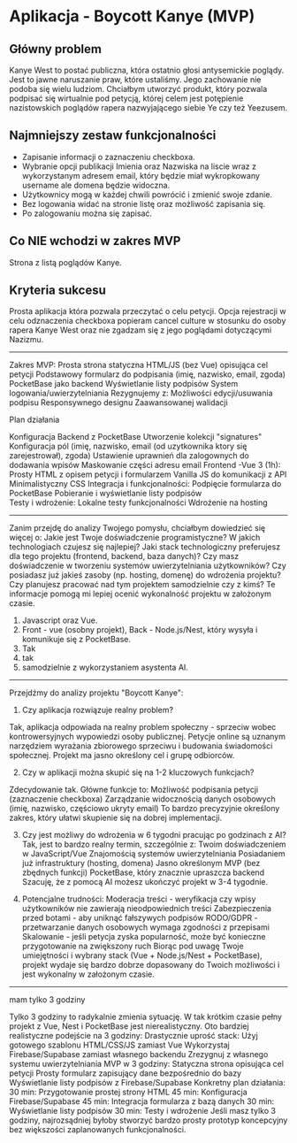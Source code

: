 # Aplikacja - Boycott Kanye (MVP)

## Główny problem
Kanye West to postać publiczna, która ostatnio głosi antysemickie poglądy. Jest to jawne naruszanie praw, które ustaliśmy. Jego zachowanie nie podoba się wielu ludziom. Chciałbym utworzyć produkt, który pozwala podpisać się wirtualnie pod petycją, której celem jest potępienie nazistowskich poglądów rapera nazwyjającego siebie Ye czy też Yeezusem.

## Najmniejszy zestaw funkcjonalności
- Zapisanie informacji o zaznaczeniu checkboxa.
- Wybranie opcji publikacji Imienia oraz Nazwiska na liscie wraz z wykorzystanym adresem email, który będzie miał wykropkowany username ale domena będzie widoczna.
- Użytkownicy mogą w każdej chwili powrócić i zmienić swoje zdanie.
- Bez logowania widać na stronie listę oraz możliwość zapisania się.
- Po zalogowaniu można się zapisać.

## Co NIE wchodzi w zakres MVP
Strona z listą poglądów Kanye.

## Kryteria sukcesu
Prosta aplikacja która pozwala przeczytać o celu petycji. Opcja rejestracji w celu odznaczenia checkboxa popieram cancel culture w stosunku do osoby rapera Kanye West oraz nie zgadzam się z jego poglądami dotyczącymi Nazizmu.

----

Zakres MVP:
  Prosta strona statyczna HTML/JS (bez Vue) opisująca cel petycji
  Podstawowy formularz do podpisania (imię, nazwisko, email, zgoda)
  PocketBase jako backend
  Wyświetlanie listy podpisów
  System logowania/uwierzytelniania
Rezygnujemy z:
  Możliwości edycji/usuwania podpisu
  Responsywnego designu
  Zaawansowanej walidacji
  
Plan działania

  Konfiguracja Backend z PocketBase
    Utworzenie kolekcji "signatures"
    Konfiguracja pól (imię, nazwisko, email (od uzytkownika ktory się zarejestrował), zgoda)
    Ustawienie uprawnień dla zalogownych do dodawania wpisów
    Maskowanie części adresu email
  Frontend -Vue 3 (1h):
    Prosty HTML z opisem petycji i formularzem
    Vanilla JS do komunikacji z API
    Minimalistyczny CSS
  Integracja i funkcjonalności:
    Podpięcie formularza do PocketBase
    Pobieranie i wyświetlanie listy podpisów  
  Testy i wdrożenie:
    Lokalne testy funkcjonalności
    Wdrożenie na hosting

----

Zanim przejdę do analizy Twojego pomysłu, chciałbym dowiedzieć się więcej o:
Jakie jest Twoje doświadczenie programistyczne? W jakich technologiach czujesz się najlepiej?
Jaki stack technologiczny preferujesz dla tego projektu (frontend, backend, baza danych)?
Czy masz doświadczenie w tworzeniu systemów uwierzytelniania użytkowników?
Czy posiadasz już jakieś zasoby (np. hosting, domenę) do wdrożenia projektu?
Czy planujesz pracować nad tym projektem samodzielnie czy z kimś?
Te informacje pomogą mi lepiej ocenić wykonalność projektu w założonym czasie.

1. Javascript oraz Vue. 
2. Front - vue (osobny projekt), Back - Node.js/Nest, który wysyła i komunikuje się z PocketBase.
3. Tak
4. tak
5. samodzielnie z wykorzystaniem asystenta AI.

----

Przejdźmy do analizy projektu "Boycott Kanye":

1. Czy aplikacja rozwiązuje realny problem?

Tak, aplikacja odpowiada na realny problem społeczny - sprzeciw wobec kontrowersyjnych wypowiedzi osoby publicznej. Petycje online są uznanym narzędziem wyrażania zbiorowego sprzeciwu i budowania świadomości społecznej. Projekt ma jasno określony cel i grupę odbiorców.

2. Czy w aplikacji można skupić się na 1-2 kluczowych funkcjach?

Zdecydowanie tak. Główne funkcje to:
Możliwość podpisania petycji (zaznaczenie checkboxa)
Zarządzanie widocznością danych osobowych (imię, nazwisko, częściowo ukryty email)
To bardzo precyzyjnie określony zakres, który ułatwi skupienie się na dobrej implementacji.

3. Czy jest możliwy do wdrożenia w 6 tygodni pracując po godzinach z AI?
Tak, jest to bardzo realny termin, szczególnie z:
Twoim doświadczeniem w JavaScript/Vue
Znajomością systemów uwierzytelniania
Posiadaniem już infrastruktury (hosting, domena)
Jasno określonym MVP (bez zbędnych funkcji)
PocketBase, który znacznie upraszcza backend
Szacuję, że z pomocą AI możesz ukończyć projekt w 3-4 tygodnie.

4. Potencjalne trudności:
Moderacja treści - weryfikacja czy wpisy użytkowników nie zawierają nieodpowiednich treści
Zabezpieczenia przed botami - aby uniknąć fałszywych podpisów
RODO/GDPR - przetwarzanie danych osobowych wymaga zgodności z przepisami
Skalowanie - jeśli petycja zyska popularność, może być konieczne przygotowanie na zwiększony ruch
Biorąc pod uwagę Twoje umiejętności i wybrany stack (Vue + Node.js/Nest + PocketBase), projekt wydaje się bardzo dobrze dopasowany do Twoich możliwości i jest wykonalny w założonym czasie.

----

mam tylko 3 godziny

Tylko 3 godziny to radykalnie zmienia sytuację. W tak krótkim czasie pełny projekt z Vue, Nest i PocketBase jest nierealistyczny.
Oto bardziej realistyczne podejście na 3 godziny:
Drastycznie uprość stack:
Użyj gotowego szablonu HTML/CSS/JS zamiast Vue
Wykorzystaj Firebase/Supabase zamiast własnego backendu
Zrezygnuj z własnego systemu uwierzytelniania
MVP w 3 godziny:
Statyczna strona opisująca cel petycji
Prosty formularz zapisujący dane bezpośrednio do bazy
Wyświetlanie listy podpisów z Firebase/Supabase
Konkretny plan działania:
30 min: Przygotowanie prostej strony HTML
45 min: Konfiguracja Firebase/Supabase
45 min: Integracja formularza z bazą danych
30 min: Wyświetlanie listy podpisów
30 min: Testy i wdrożenie
Jeśli masz tylko 3 godziny, najrozsądniej byłoby stworzyć bardzo prosty prototyp koncepcyjny bez większości zaplanowanych funkcjonalności.